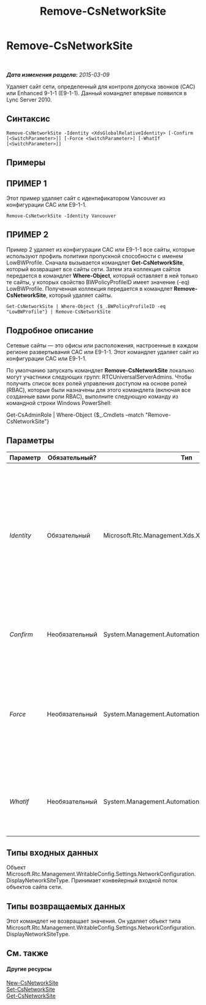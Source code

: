 ﻿---
title: Remove-CsNetworkSite
TOCTitle: Remove-CsNetworkSite
ms:assetid: 07b543a6-3aa0-4fce-85f9-9ddc75d7b14f
ms:mtpsurl: https://technet.microsoft.com/ru-ru/library/Gg398135(v=OCS.15)
ms:contentKeyID: 49308848
ms.date: 05/19/2016
mtps_version: v=OCS.15
ms.translationtype: HT
---

# Remove-CsNetworkSite

 

_**Дата изменения раздела:** 2015-03-09_

Удаляет сайт сети, определенный для контроля допуска звонков (CAC) или Enhanced 9-1-1 (E9-1-1). Данный командлет впервые появился в Lync Server 2010.

## Синтаксис

    Remove-CsNetworkSite -Identity <XdsGlobalRelativeIdentity> [-Confirm [<SwitchParameter>]] [-Force <SwitchParameter>] [-WhatIf [<SwitchParameter>]]

## Примеры

## ПРИМЕР 1

Этот пример удаляет сайт с идентификатором Vancouver из конфигурации CAC или E9-1-1.

    Remove-CsNetworkSite -Identity Vancouver

## ПРИМЕР 2

Пример 2 удаляет из конфигурации CAC или E9-1-1 все сайты, которые используют профиль политики пропускной способности с именем LowBWProfile. Сначала вызывается командлет **Get-CsNetworkSite**, который возвращает все сайты сети. Затем эта коллекция сайтов передается в командлет **Where-Object**, который оставляет в ней только те сайты, у которых свойство BWPolicyProfileID имеет значение (-eq) LowBWProfile. Полученная коллекция передается в командлет **Remove-CsNetworkSite**, который удаляет сайты.

    Get-CsNetworkSite | Where-Object {$_.BWPolicyProfileID -eq "LowBWProfile"} | Remove-CsNetworkSite

## Подробное описание

Сетевые сайты — это офисы или расположения, настроенные в каждом регионе развертывания CAC или E9-1-1. Этот командлет удаляет сайт из конфигурации CAC или E9-1-1.

По умолчанию запускать командлет **Remove-CsNetworkSite** локально могут участники следующих групп: RTCUniversalServerAdmins. Чтобы получить список всех ролей управления доступом на основе ролей (RBAC), которые были назначены для этого командлета (включая все созданные вами роли RBAC), выполните следующую команду из командной строки Windows PowerShell:

Get-CsAdminRole | Where-Object {$\_.Cmdlets –match "Remove-CsNetworkSite"}

## Параметры


<table>
<colgroup>
<col style="width: 25%" />
<col style="width: 25%" />
<col style="width: 25%" />
<col style="width: 25%" />
</colgroup>
<thead>
<tr class="header">
<th>Параметр</th>
<th>Обязательный?</th>
<th>Тип</th>
<th>Описание</th>
</tr>
</thead>
<tbody>
<tr class="odd">
<td><p><em>Identity</em></p></td>
<td><p>Обязательный</p></td>
<td><p>Microsoft.Rtc.Management.Xds.XdsGlobalRelativeIdentity</p></td>
<td><p>Уникальный идентификатор удаляемого сайта сети. Сайты создаются только в глобальной области, поэтому указывать область не нужно. Необходимо указать только идентификатор сайта.</p></td>
</tr>
<tr class="even">
<td><p><em>Confirm</em></p></td>
<td><p>Необязательный</p></td>
<td><p>System.Management.Automation.SwitchParameter</p></td>
<td><p>Запрашивает подтверждение перед выполнением команды.</p></td>
</tr>
<tr class="odd">
<td><p><em>Force</em></p></td>
<td><p>Необязательный</p></td>
<td><p>System.Management.Automation.SwitchParameter</p></td>
<td><p>Отменяет вывод каких-либо запросов на подтверждение, которые в противном случае отображались бы перед внесением изменений.</p></td>
</tr>
<tr class="even">
<td><p><em>WhatIf</em></p></td>
<td><p>Необязательный</p></td>
<td><p>System.Management.Automation.SwitchParameter</p></td>
<td><p>Описывает, что произойдет при выполнении команды без реального выполнения команды.</p></td>
</tr>
</tbody>
</table>


## Типы входных данных

Объект Microsoft.Rtc.Management.WritableConfig.Settings.NetworkConfiguration.DisplayNetworkSiteType. Принимает конвейерный входной поток объектов сайта сети.

## Типы возвращаемых данных

Этот командлет не возвращает значения. Он удаляет объект типа Microsoft.Rtc.Management.WritableConfig.Settings.NetworkConfiguration.DisplayNetworkSiteType.

## См. также

#### Другие ресурсы

[New-CsNetworkSite](new-csnetworksite.md)  
[Set-CsNetworkSite](set-csnetworksite.md)  
[Get-CsNetworkSite](get-csnetworksite.md)

